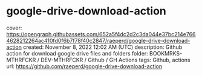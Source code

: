 # google-drive-download-action

cover: https://opengraph.githubassets.com/652a5f4dc2d2c3da044e37bc214e7664628212264ac410fd0f6b7f78f40c2847/raeperd/google-drive-download-action
created: November 8, 2022 12:02 AM (UTC)
description: Github action for download google drive files and folders
folder: BOOKMRKS-MTHRFCKR / DEV-MTHRFCKR / Github / GH Actions
tags: Github, actions
url: https://github.com/raeperd/google-drive-download-action